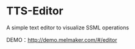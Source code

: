 # TTS-Editor
A simple text editor to visualize SSML operations

DEMO：http://demo.melmaker.com/#/editor
